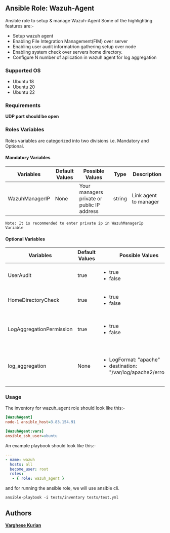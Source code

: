 ## Ansible Role: Wazuh-Agent

Ansible role to setup & manage Wazuh-Agent
Some of the highlighting features are:-

  - Setup wazuh agent
  - Enabling  File Integration Management(FIM) over server
  - Enabling user audit informatrion gathering setup over node
  - Enabling system check over servers home directory.
  - Configure N number of aplication in wazuh agent for log aggregation 
 

### Supported OS
- Ubuntu 18 
- Ubuntu 20
- Ubuntu 22

### Requirements

**UDP port should be open**

### Roles Variables

Roles variables are categorized into two divisions i.e. Mandatory and Optional.

#### Mandatory Variables

|**Variables**|**Default Values**|**Possible Values**|**Type**|**Description**|
|-------------|------------------|-------------------|--------|---------------|
| WazuhManagerIP | None | Your managers private or public IP address | string | Link agent to manager  |

```
Note: It is recommended to enter private ip in WazuhManagerIp  Variable
```


#### Optional Variables

|**Variables**|**Default Values**|**Possible Values**|**Type**|**Description**|
|-------------|------------------|-------------------|--------|---------------|
| UserAudit | true | <ul><li>true</li><li>false</li></ul> | boolean  | To gather user audit information |
| HomeDirectoryCheck | true | <ul><li>true</li><li>false</li></ul> | boolean | To Check the Home directory|
| LogAggregationPermission | true | <ul><li>true</li><li>false</li></ul> | boolean | To get application log data shipped to manager |
| log_aggregation | None | <ul><li>LogFormat: "apache"</li><li>destination: "/var/log/apache2/error.log"</li></ul> | String | You can add multiple application log name and its path|



### Usage

The inventory for wazuh_agent role should look like this:-

```ini
[WazuhAgent]
node-1 ansible_host=3.83.154.91

[WazuhAgent:vars]
ansible_ssh_user=ubuntu
```


An example playbook should look like this:-

```yaml
---
- name: wazuh
  hosts: all
  become_user: root
  roles:
   - { role: wazuh_agent }
```

and for running the ansible role, we will use ansible cli.

```shell
ansible-playbook -i tests/inventory tests/test.yml
```
## Authors

**[Varghese Kurian](varghese.palamoottil@opstree.com)**
